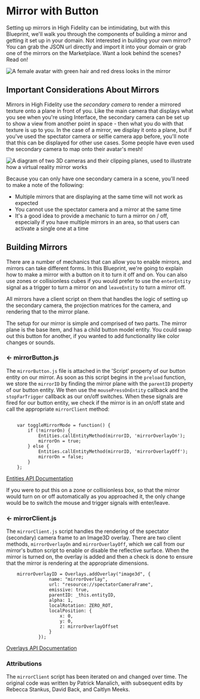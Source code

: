 Mirror with Button
=================

Setting up mirrors in High Fidelity can be intimidating, but with this Blueprint, we'll walk you through the components of building a mirror and getting it set up in your domain. Not interested in building your own mirror? You can grab the JSON url directly and import it into your domain or grab one of the mirrors on the Marketplace. Want a look behind the scenes? Read on!

![A female avatar with green hair and red dress looks in the mirror](https://hifi-content.s3-us-west-1.amazonaws.com/liv/Courses/Mirror%20Blueprint/mirror.PNG)

## Important Considerations About Mirrors

Mirrors in High Fidelity use the _secondary camera_ to render a mirrored texture onto a plane in front of you. Like the main camera that displays what you see when you're using Interface, the secondary camera can be set up to show a view from another point in space - then what you do with that texture is up to you. In the case of a mirror, we display it onto a plane, but if you've used the spectator camera or selfie camera app before, you'll note that this can be displayed for other use cases. Some people have even used the secondary camera to map onto their avatar's mesh! 

![A diagram of two 3D cameras and their clipping planes, used to illustrate how a virtual reality mirror works](https://hifi-content.s3-us-west-1.amazonaws.com/liv/Courses/Mirror%20Blueprint/Screen%20View%281%29.png)

Because you can only have one secondary camera in a scene, you'll need to make a note of the following:
* Multiple mirrors that are displaying at the same time will not work as expected
* You cannot use the spectator camera and a mirror at the same time
* It's a good idea to provide a mechanic to turn a mirror on / off, especially if you have multiple mirrors in an area, so that users can activate a single one at a time

## Building Mirrors
There are a number of mechanics that can allow you to enable mirrors, and mirrors can take different forms. In this Blueprint, we're going to explain how to make a mirror with a button on it to turn it off and on. You can also use zones or collisionless cubes if you would prefer to use the `enterEntity` signal as a trigger to turn a mirror on and `leaveEntity` to turn a mirror off. 

All mirrors have a client script on them that handles the logic of setting up the secondary camera, the projection matrices for the camera, and rendering that to the mirror plane.

The setup for our mirror is simple and comprised of two parts. The mirror plane is the base item, and has a child button model entity. You could swap out this button for another, if you wanted to add functionality like color changes or sounds. 

### ← mirrorButton.js

The `mirrorButton.js` file is attached in the 'Script' property of our button entity on our mirror. As soon as this script begins in the `preload` function, we store the `mirrorID` by finding the mirror plane with the `parentID` property of our button entity. We then use the `mousePressOnEntity` callback and the `stopFarTrigger` callback as our on/off switches. When these signals are fired for our button entity, we check if the mirror is in an on/off state and call the appropriate `mirrorClient` method:

```
    
    var toggleMirrorMode = function() {
        if (!mirrorOn) {
            Entities.callEntityMethod(mirrorID, 'mirrorOverlayOn');
            mirrorOn = true;
        } else {
            Entities.callEntityMethod(mirrorID, 'mirrorOverlayOff');
            mirrorOn = false;
        }
    };

```   

[Entities API Documentation](https://docs.highfidelity.com/api-reference/namespaces/entities) 

If you were to put this on a zone or collisionless box, so that the mirror would turn on or off automatically as you approached it, the only change would be to switch the mouse and trigger signals with enter/leave. 

### ← mirrorClient.js
The `mirrorClient.js` script handles the rendering of the spectator (secondary) camera frame to an Image3D overlay. There are two client methods, `mirrorOverlayOn` and `mirrorOverlayOff`, which we call from our mirror's button script to enable or disable the reflective surface. When the mirror is turned on, the overlay is added and then a check is done to ensure that the mirror is rendering at the appropriate dimensions. 

```
    mirrorOverlayID = Overlays.addOverlay("image3d", {
                name: "mirrorOverlay",
                url: "resource://spectatorCameraFrame",
                emissive: true,
                parentID: _this.entityID,
                alpha: 1,
                localRotation: ZERO_ROT,
                localPosition: { 
                    x: 0,
                    y: 0,
                    z: mirrorOverlayOffset
                }
            });
```

[Overlays API Documentation](https://docs.highfidelity.com/api-reference/namespaces/overlays)

### Attributions
The `mirrorClient` script has been iterated on and changed over time. The original code was written by Patrick Manalich, with subsequent edits by Rebecca Stankus, David Back, and Caitlyn Meeks.